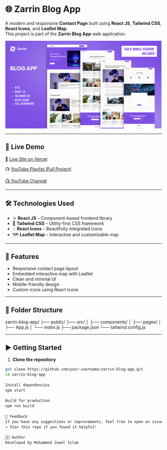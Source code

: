 # 🌐 Zarrin Blog App

A modern and responsive **Contact Page** built using **React JS**, **Tailwind CSS**, **React Icons**, and **Leaflet Map**.  
This project is part of the **Zarrin Blog App** web application.

![Zarrin Blog Screenshot](public/web-app.png)

---

## 🚀 Live Demo

🔗 [Live Site on Vercel](https://zarrrin-blog-7ca89re53-mohammodjuwelislams-projects.vercel.app/)

📺 [YouTube Playlist (Full Project)](https://www.youtube.com/playlist?list=PLs50Ya1pVGvDAyiwlcepb69B-qqUQ7BaE)

[📺 YouTube Channel](https://www.youtube.com/@lifeonthecode)

---

## 🛠️ Technologies Used

- ⚛️ **React JS** – Component-based frontend library  
- 🎨 **Tailwind CSS** – Utility-first CSS framework  
- 💡 **React Icons** – Beautifully integrated icons  
- 🗺️ **Leaflet Map** – Interactive and customizable map  

---

## 📌 Features

- Responsive contact page layout  
- Embedded interactive map with Leaflet  
- Clean and minimal UI  
- Mobile-friendly design  
- Custom icons using React Icons

---

## 📂 Folder Structure
zarrin-blog-app/
├── public/
├── src/
│ ├── components/
│ ├── pages/
│ ├── App.js
│ └── index.js
├── package.json
└── tailwind.config.js


---

## ▶️ Getting Started

1. **Clone the repository**

```bash
git clone https://github.com/your-username/zarrin-blog-app.git
cd zarrin-blog-app

Install dependencies
npm start

Build for production
npm run build

💬 Feedback
If you have any suggestions or improvements, feel free to open an issue or submit a pull request.
⭐ Star this repo if you found it helpful!

🧑‍💻 Author
Developed by Mohammod Juwel Islam



